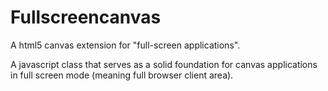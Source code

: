 Fullscreencanvas
================

A html5 canvas extension for "full-screen applications".

A javascript class that serves as a solid foundation for canvas applications in full screen mode (meaning full browser client area).

